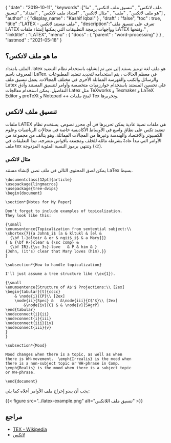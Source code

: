 {
  "date" : "2019-10-11",
  "keywords" :["ملف لاتكس" , "تنسيق ملف لاتكس" , "ما هو ملف لاتكس" , "ملف" , "مثال لاتكس" , "امتداد ملف لاتكس" , "امتداد" , "تنسيق"] ,
  "author" : {
    "display_name" : "Kashif Iqbal"
} ,
  "draft" : "false",
  "toc" : true,
  "title" :"LATEX - ملف مستند لاتكس" ,
  "description":"تعرف على تنسيق ملف LATEX وواجهات برمجة التطبيقات التي يمكنها إنشاء ملفات LATEX وفتحها." ,
  "linktitle" : "LATEX",
  "menu" : {
    "docs" : {
      "parent" : "word-processing"
}
} ,
  "lastmod" : "2021-05-18"
}

## ما هو ملف لاتكس؟

الملف بامتداد .latex هو ملف لغة ترميز يستند إلى نص تم إنشاؤه باستخدام نظام التنضيد المعروف باسم LaTex. في معظم الحالات ، يتم استخدامه لتحديد تنضيد المطبوعات والرسائل والكتب والفهرسة المماثلة الأخرى في مختلف المجالات. يعمل تنسيق ملف Latex على تحسين المستند باستخدام خوارزميات متخصصة وأوامر لتنسيق المستند وأدق التفاصيل. يمكن استخدام معالجات Latex مثل TeXworks و Texmaker و LaTeX Editor و proTeXt و Notepad ++ لفتح ملفات Tex وتحريرها.

## تنسيق ملف لاتكس

ملفات LATEX هي ملفات نصية عادية يمكن تحريرها في أي محرر نصوص. يستخدم نظام تنضيد تكس على نطاق واسع في الأوساط الأكاديمية خاصة في مجالات الرياضيات وعلوم الكمبيوتر والاقتصاد والهندسة وغيرها من المجالات المماثلة. وهو يتألف من مجموعة من الأوامر التي تبدأ عادةً بشرطة مائلة للخلف ومجمعة بأقواس متعرجة. تبدأ التعليقات في ملف tex وتنتهي برموز النسبة المئوية المزدوجة (٪٪).

### مثال لاتكس

يمكن لصق المحتوى التالي في ملف نصي لإنشاء مستند LaTex بسيط.

```
\documentclass[12pt]{article}
\usepackage{lingmacros}
\usepackage{tree-dvips}
\begin{document}

\section*{Notes for My Paper}

Don't forget to include examples of topicalization.
They look like this:

{\small
\enumsentence{Topicalization from sentential subject:\\
\shortex{7}{a John$_i$ [a & kltukl & [el &
  {\bf l-}oltoir & er & ngii$_i$ & a Mary]]}
{ & {\bf R-}clear & {\sc comp} &
  {\bf IR}.{\sc 3s}-love   & P & him & }
{John, (it's) clear that Mary loves (him).}}
}

\subsection*{How to handle topicalization}

I'll just assume a tree structure like (\ex{1}).

{\small
\enumsentence{Structure of A$'$ Projections:\\ [2ex]
\begin{tabular}[t]{cccc}
    & \node{i}{CP}\\ [2ex]
    \node{ii}{Spec} &   &\node{iii}{C$'$}\\ [2ex]
        &\node{iv}{C} & & \node{v}{SAgrP}
\end{tabular}
\nodeconnect{i}{ii}
\nodeconnect{i}{iii}
\nodeconnect{iii}{iv}
\nodeconnect{iii}{v}
}
}

\subsection*{Mood}

Mood changes when there is a topic, as well as when
there is WH-movement.  \emph{Irrealis} is the mood when
there is a non-subject topic or WH-phrase in Comp.
\emph{Realis} is the mood when there is a subject topic
or WH-phrase.

\end{document}
```

يجب أن يبدو إخراج ملف الأوامر أعلاه كما يلي:

{{< figure src="../latex-example.png" alt="تنسيق ملف اللاتكس" >}}

## مراجع ##

* [TEX - Wikipedia](https://en.wikipedia.org/wiki/TeX)
* [لاتكس](http://mally.stanford.edu/~sr/computing/latex-example.html)

